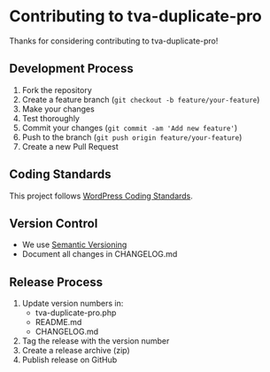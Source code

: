 # Contributing to tva-duplicate-pro

Thanks for considering contributing to tva-duplicate-pro!

## Development Process

1. Fork the repository
2. Create a feature branch (`git checkout -b feature/your-feature`)
3. Make your changes
4. Test thoroughly
5. Commit your changes (`git commit -am 'Add new feature'`)
6. Push to the branch (`git push origin feature/your-feature`)
7. Create a new Pull Request

## Coding Standards

This project follows [WordPress Coding Standards](https://developer.wordpress.org/coding-standards/wordpress-coding-standards/).

## Version Control

- We use [Semantic Versioning](https://semver.org/)
- Document all changes in CHANGELOG.md

## Release Process

1. Update version numbers in:
   - tva-duplicate-pro.php
   - README.md
   - CHANGELOG.md
2. Tag the release with the version number
3. Create a release archive (zip)
4. Publish release on GitHub